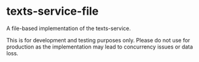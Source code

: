 # texts-service-file
A file-based implementation of the texts-service.

This is for development and testing purposes only.
Please do not use for production as the implementation may lead to concurrency issues or data loss.
